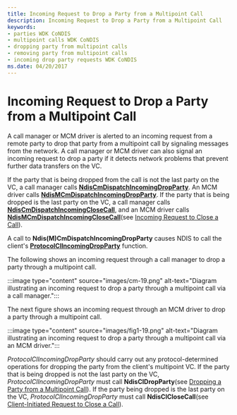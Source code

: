 ```yaml
---
title: Incoming Request to Drop a Party from a Multipoint Call
description: Incoming Request to Drop a Party from a Multipoint Call
keywords:
- parties WDK CoNDIS
- multipoint calls WDK CoNDIS
- dropping party from multipoint calls
- removing party from multipoint calls
- incoming drop party requests WDK CoNDIS
ms.date: 04/20/2017
---
```


# Incoming Request to Drop a Party from a Multipoint Call





A call manager or MCM driver is alerted to an incoming request from a remote party to drop that party from a multipoint call by signaling messages from the network. A call manager or MCM driver can also signal an incoming request to drop a party if it detects network problems that prevent further data transfers on the VC.

If the party that is being dropped from the call is not the last party on the VC, a call manager calls [**NdisCmDispatchIncomingDropParty**](/windows-hardware/drivers/ddi/ndis/nf-ndis-ndiscmdispatchincomingdropparty). An MCM driver calls [**NdisMCmDispatchIncomingDropParty**](/windows-hardware/drivers/ddi/ndis/nf-ndis-ndismcmdispatchincomingdropparty). If the party that is being dropped is the last party on the VC, a call manager calls [**NdisCmDispatchIncomingCloseCall**](/windows-hardware/drivers/ddi/ndis/nf-ndis-ndiscmdispatchincomingclosecall), and an MCM driver calls [**NdisMCmDispatchIncomingCloseCall**](/windows-hardware/drivers/ddi/ndis/nf-ndis-ndismcmdispatchincomingclosecall)(see [Incoming Request to Close a Call](incoming-request-to-close-a-call.md)).

A call to **Ndis(M)CmDispatchIncomingDropParty** causes NDIS to call the client's [**ProtocolClIncomingDropParty**](/windows-hardware/drivers/ddi/ndis/nc-ndis-protocol_cl_incoming_drop_party) function.

The following shows an incoming request through a call manager to drop a party through a multipoint call.

:::image type="content" source="images/cm-19.png" alt-text="Diagram illustrating an incoming request to drop a party through a multipoint call via a call manager.":::

The next figure shows an incoming request through an MCM driver to drop a party through a multipoint call.

:::image type="content" source="images/fig1-19.png" alt-text="Diagram illustrating an incoming request to drop a party through a multipoint call via an MCM driver.":::

*ProtocolClIncomingDropParty* should carry out any protocol-determined operations for dropping the party from the client's multipoint VC. If the party that is being dropped is not the last party on the VC, *ProtocolClIncomingDropParty* must call **NdisClDropParty**(see [Dropping a Party from a Multipoint Call](dropping-a-party-from-a-multipoint-call.md)). If the party being dropped is the last party on the VC, *ProtocolClIncomingDropParty* must call **NdisClCloseCall**(see [Client-Initiated Request to Close a Call](client-initiated-request-to-close-a-call.md)).

 

